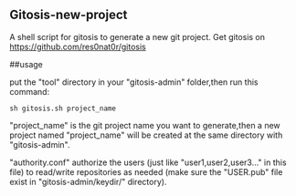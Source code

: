 Gitosis-new-project
--------------------
A shell script for gitosis to generate a new git project.
Get gitosis on <https://github.com/res0nat0r/gitosis>

##usage

put the "tool" directory in your "gitosis-admin" folder,then run this command:

```shell
sh gitosis.sh project_name
```

"project_name" is the git project name you want to generate,then a new project named "project_name" will be created at the same directory with "gitosis-admin".

"authority.conf" authorize the users (just like "user1,user2,user3…" in this file) to read/write repositories as needed (make sure the "USER.pub" file exist in  "gitosis-admin/keydir/" directory).  




	

